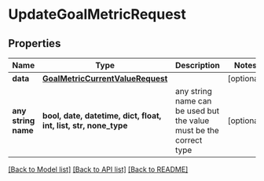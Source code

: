 # UpdateGoalMetricRequest


## Properties
Name | Type | Description | Notes
------------ | ------------- | ------------- | -------------
**data** | [**GoalMetricCurrentValueRequest**](GoalMetricCurrentValueRequest.md) |  | [optional] 
**any string name** | **bool, date, datetime, dict, float, int, list, str, none_type** | any string name can be used but the value must be the correct type | [optional]

[[Back to Model list]](../README.md#documentation-for-models) [[Back to API list]](../README.md#documentation-for-api-endpoints) [[Back to README]](../README.md)


